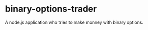binary-options-trader
=====================

A node.js application who tries to make monney with binary options.